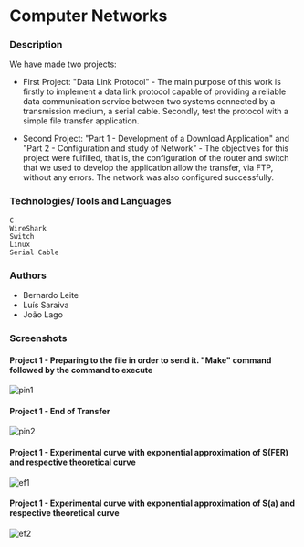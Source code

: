 # Computer Networks

### Description

We have made two projects:

* First Project: "Data Link Protocol" - The main purpose of this work is firstly to implement a data link protocol capable of providing a reliable data communication service between two systems connected by a transmission medium, a serial cable. Secondly, test the protocol with a simple file transfer application.

* Second Project: "Part 1 - Development of a Download Application" and "Part 2 - Configuration and study of Network" - The objectives for this project were fulfilled, that is, the configuration of the router and switch that we used to develop the application allow the transfer, via FTP, without any errors. The network was also configured successfully.

### Technologies/Tools and Languages
```
C
WireShark
Switch
Linux
Serial Cable
```

### Authors

* Bernardo Leite 
* Luís Saraiva
* João Lago

### Screenshots

#### Project 1 - Preparing to the file in order to send it. "Make" command followed by the command to execute

![pin1](https://user-images.githubusercontent.com/22004638/51700416-fb542880-2006-11e9-9e7e-dcc9fbb6e8b4.PNG)

#### Project 1 - End of Transfer

![pin2](https://user-images.githubusercontent.com/22004638/51700417-fbecbf00-2006-11e9-97e3-3ed6fc29b22b.PNG)

#### Project 1 - Experimental curve with exponential approximation of S(FER) and respective theoretical curve

![ef1](https://user-images.githubusercontent.com/22004638/51700414-fb542880-2006-11e9-91a5-2ce753e14ff3.PNG)

#### Project 1 - Experimental curve with exponential approximation of S(a) and respective theoretical curve

![ef2](https://user-images.githubusercontent.com/22004638/51700415-fb542880-2006-11e9-974a-05d417d48a3c.PNG)
